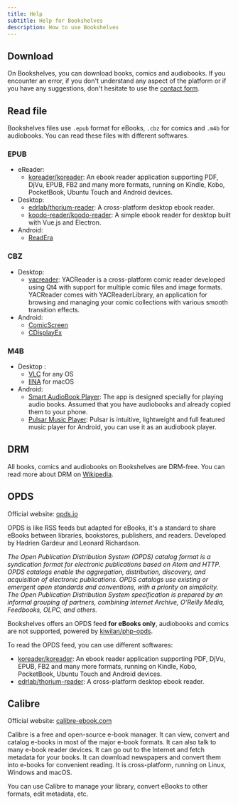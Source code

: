 ```yaml
---
title: Help
subtitle: Help for Bookshelves
description: How to use Bookshelves
---
```


## Download

On Bookshelves, you can download books, comics and audiobooks. If you encounter an error, if you don't understand any aspect of the platform or if you have any suggestions, don't hesitate to use the [contact form](/form/message).

## Read file

Bookshelves files use `.epub` format for eBooks, `.cbz` for comics and `.m4b` for audiobooks. You can read these files with different softwares.

### EPUB

-   eReader:
    -   [koreader/koreader](https://github.com/koreader/koreader): An ebook reader application supporting PDF, DjVu, EPUB, FB2 and many more formats, running on Kindle, Kobo, PocketBook, Ubuntu Touch and Android devices.
-   Desktop:
    -   [edrlab/thorium-reader](https://github.com/edrlab/thorium-reader): A cross-platform desktop ebook reader.
    -   [koodo-reader/koodo-reader](https://github.com/koodo-reader/koodo-reader): A simple ebook reader for desktop built with Vue.js and Electron.
-   Android:
    -   [ReadEra](https://play.google.com/store/apps/details?id=org.readera)

### CBZ

-   Desktop:
    -   [yacreader](https://www.yacreader.com/downloads): YACReader is a cross-platform comic reader developed using Qt4 with support for multiple comic files and image formats. YACReader comes with YACReaderLibrary, an application for browsing and managing your comic collections with various smooth transition effects.
-   Android:
    -   [ComicScreen](https://play.google.com/store/apps/details?id=com.viewer.comicscreen)
    -   [CDisplayEx](https://play.google.com/store/apps/details?id=com.progdigy.cdisplay.free)

### M4B

-   Desktop :
    -   [VLC](https://www.videolan.org/) for any OS
    -   [IINA](https://iina.io/) for macOS
-   Android:
    -   [Smart AudioBook Player](https://play.google.com/store/apps/details?id=ak.alizandro.smartaudiobookplayer): The app is designed specially for playing audio books. Assumed that you have audiobooks and already copied them to your phone.
    -   [Pulsar Music Player](https://play.google.com/store/apps/details?id=com.rhmsoft.pulsar): Pulsar is intuitive, lightweight and full featured music player for Android, you can use it as an audiobook player.

## DRM

All books, comics and audiobooks on Bookshelves are DRM-free. You can read more about DRM on [Wikipedia](https://en.wikipedia.org/wiki/Digital_rights_management).

## OPDS

Official website: [opds.io](https://opds.io/)

OPDS is like RSS feeds but adapted for eBooks, it's a standard to share eBooks between libraries, bookstores, publishers, and readers. Developed by Hadrien Gardeur and Leonard Richardson.

_The Open Publication Distribution System (OPDS) catalog format is a syndication format for electronic publications based on Atom and HTTP. OPDS catalogs enable the aggregation, distribution, discovery, and acquisition of electronic publications. OPDS catalogs use existing or emergent open standards and conventions, with a priority on simplicity. The Open Publication Distribution System specification is prepared by an informal grouping of partners, combining Internet Archive, O'Reilly Media, Feedbooks, OLPC, and others._

Bookshelves offers an OPDS feed **for eBooks only**, audiobooks and comics are not supported, powered by [kiwilan/php-opds](https://github.com/kiwilan/php-opds).

To read the OPDS feed, you can use different softwares:

-   [koreader/koreader](https://github.com/koreader/koreader): An ebook reader application supporting PDF, DjVu, EPUB, FB2 and many more formats, running on Kindle, Kobo, PocketBook, Ubuntu Touch and Android devices.
-   [edrlab/thorium-reader](https://github.com/edrlab/thorium-reader): A cross-platform desktop ebook reader.

## Calibre

Official website: [calibre-ebook.com](https://calibre-ebook.com/)

Calibre is a free and open-source e-book manager. It can view, convert and catalog e-books in most of the major e-book formats. It can also talk to many e-book reader devices. It can go out to the Internet and fetch metadata for your books. It can download newspapers and convert them into e-books for convenient reading. It is cross-platform, running on Linux, Windows and macOS.

You can use Calibre to manage your library, convert eBooks to other formats, edit metadata, etc.
